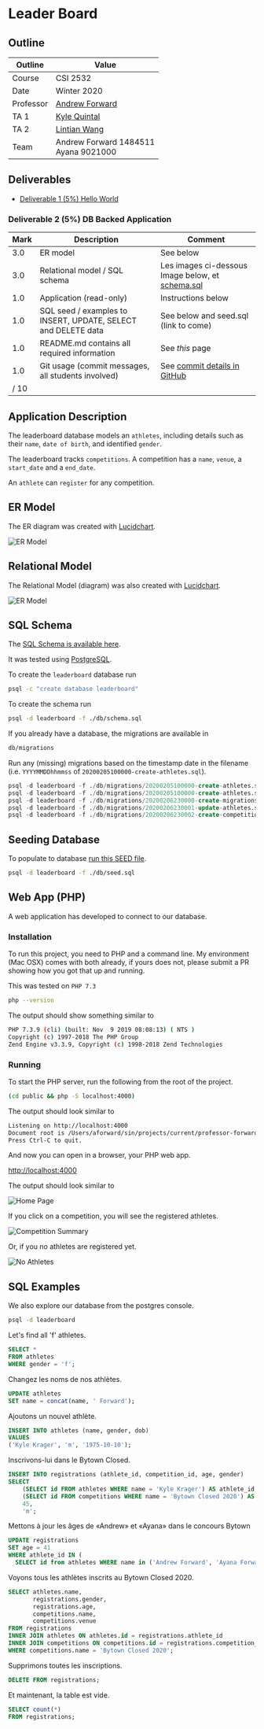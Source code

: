 # Leader Board

## Outline

| Outline | Value |
| --- | --- |
| Course | CSI 2532 |
| Date | Winter 2020 |
| Professor | [Andrew Forward](aforward@uottawa.ca) |
| TA 1 | [Kyle Quintal](kquin039@uottawa.ca) |
| TA 2 | [Lintian Wang](lwang263@uottawa.ca) |
| Team | Andrew Forward 1484511<br>Ayana 9021000 |

## Deliverables

* [Deliverable 1 (5%) Hello World](deliverable1.md)

### Deliverable 2 (5%) DB Backed Application

| Mark | Description | Comment |
| --- | --- | --- |
| 3.0 | ER model  | See below |
| 3.0 | Relational model / SQL schema | Les images ci-dessous Image below, et [schema.sql](db/schema.sql) |
| 1.0 | Application (read-only) | Instructions below |
| 1.0 | SQL seed / examples to INSERT, UPDATE, SELECT and DELETE data | See below and seed.sql (link to come) |
| 1.0 | README.md contains all required information | See _this_ page |
| 1.0 | Git usage (commit messages, all students involved) | See [commit details in GitHub](https://github.com/aforward/leaderboard/commits/master)
| / 10 | |


## Application Description

The leaderboard database models an `athletes`, including
details such as their `name`, `date of birth`, and identified `gender`.

The leaderboard tracks `competitions`.  A competition has a `name`,
`venue`, a `start_date` and a `end_date`.

An `athlete` can `register` for any competition.


## ER Model

The ER diagram was created with [Lucidchart](/lucidchart.md).

![ER Model](assets/ErModel.png)

## Relational Model

The Relational Model (diagram) was also created with [Lucidchart](/lucidchart.md).

![ER Model](assets/RelationalModel.png)

## SQL Schema

The [SQL Schema is available here](db/schema.sql).

It was tested using [PostgreSQL](https://www.postgresql.org/).

To create the `leaderboard` database run

```bash
psql -c "create database leaderboard"
```

To create the schema run

```bash
psql -d leaderboard -f ./db/schema.sql
```

If you already have a database, the migrations are available in

```bash
db/migrations
```

Run any (missing) migrations based on the timestamp date in the
filename (i.e. `YYYYMMDDhhmmss` of `20200205100000-create-athletes.sql`).

```sql
psql -d leaderboard -f ./db/migrations/20200205100000-create-athletes.sql
psql -d leaderboard -f ./db/migrations/20200205100000-create-athletes.sql
psql -d leaderboard -f ./db/migrations/20200206230000-create-migrations.sql
psql -d leaderboard -f ./db/migrations/20200206230001-update-athletes.sql
psql -d leaderboard -f ./db/migrations/20200206230002-create-competitions.sql
```

## Seeding Database

To populate to database [run this SEED file](db/seed.sql).

```bash
psql -d leaderboard -f ./db/seed.sql
```

## Web App (PHP)

A web application has developed to connect to our database.

### Installation

To run this project, you need to PHP and a command line.
My environment (Mac OSX) comes with both already, if
yours does not, please submit a PR showing how you got
that up and running.

This was tested on `PHP 7.3`

```bash
php --version
```

The output should show something similar to

```bash
PHP 7.3.9 (cli) (built: Nov  9 2019 08:08:13) ( NTS )
Copyright (c) 1997-2018 The PHP Group
Zend Engine v3.3.9, Copyright (c) 1998-2018 Zend Technologies
```

### Running

To start the PHP server, run the following from
the root of the project.

```bash
(cd public && php -S localhost:4000)
```

The output should look similar to

```bash
Listening on http://localhost:4000
Document root is /Users/aforward/sin/projects/current/professor-forward/phpapp/public
Press Ctrl-C to quit.
```

And now you can open in a browser, your PHP web app.

[http://localhost:4000](http://localhost:4000)

The output should look similar to

![Home Page](assets/homepage.png)

If you click on a competition, you will see the registered athletes.

![Competition Summary](assets/competitions.png)

Or, if you no athletes are registered yet.

![No Athletes](assets/competition_no_athletes.png)


## SQL Examples

We also explore our database from the postgres console.

```bash
psql -d leaderboard
```

Let's find all 'f' athletes.

```sql
SELECT *
FROM athletes
WHERE gender = 'f';
```

Changez les noms de nos athlètes.

```sql
UPDATE athletes
SET name = concat(name, ' Forward');
```

Ajoutons un nouvel athlète.

```sql
INSERT INTO athletes (name, gender, dob)
VALUES
('Kyle Krager', 'm', '1975-10-10');
```

Inscrivons-lui dans le Bytown Closed.

```sql
INSERT INTO registrations (athlete_id, competition_id, age, gender)
SELECT
    (SELECT id FROM athletes WHERE name = 'Kyle Krager') AS athlete_id,
    (SELECT id FROM competitions WHERE name = 'Bytown Closed 2020') AS competition_id,
    45,
    'm';
```

Mettons à jour les âges de «Andrew» et «Ayana» dans le concours Bytown

```sql
UPDATE registrations
SET age = 41
WHERE athlete_id IN (
  SELECT id from athletes WHERE name in ('Andrew Forward', 'Ayana Forward'));
```

Voyons tous les athlètes inscrits au Bytown Closed 2020.

```sql
SELECT athletes.name,
       registrations.gender,
       registrations.age,
       competitions.name,
       competitions.venue
FROM registrations
INNER JOIN athletes ON athletes.id = registrations.athlete_id
INNER JOIN competitions ON competitions.id = registrations.competition_id
WHERE competitions.name = 'Bytown Closed 2020';
```

Supprimons toutes les inscriptions.

```sql
DELETE FROM registrations;
```

Et maintenant, la table est vide.

```sql
SELECT count(*)
FROM registrations;
```
